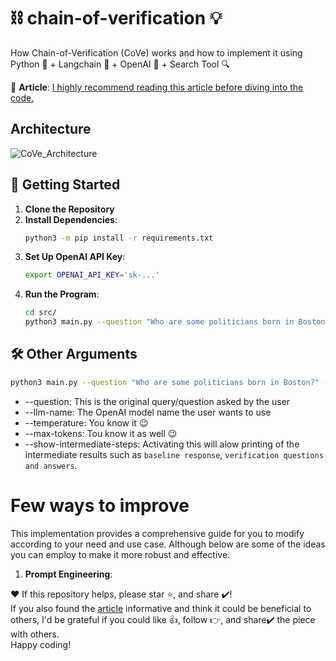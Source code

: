 # ⛓ chain-of-verification 💡
How Chain-of-Verification (CoVe) works and how to implement it using Python 🐍 + Langchain 🔗 + OpenAI 🦾 + Search Tool 🔍

📄 **Article**: [I highly recommend reading this article before diving into the code.](https://medium.com/@sourajit16-02-93/chain-of-verification-cove-understanding-implementation-e7338c7f4cb5)

## Architecture
![CoVe_Architecture](https://github.com/ritun16/chain-of-verification/assets/44939374/3efc0f5a-b7c6-4655-8a0e-e16c01cac97e)



## 🚀 Getting Started
1. **Clone the Repository**
2. **Install Dependencies**: 
    ```bash
    python3 -m pip install -r requirements.txt
    ```
3. **Set Up OpenAI API Key**: 
    ```bash
    export OPENAI_API_KEY='sk-...'
    ```
4. **Run the Program**: 
    ```bash
    cd src/
    python3 main.py --question "Who are some politicians born in Boston?"
    ```

## 🛠 Other Arguments
```bash
python3 main.py --question "Who are some politicians born in Boston?" --llm-name "gpt-3.5-turbo-0613" --temperature 0.1 --max-tokens 500 --show-intermediate-steps
```
- --question: This is the original query/question asked by the user
- --llm-name: The OpenAI model name the user wants to use
- --temperature: You know it 😉
- --max-tokens: Tou know it as well 😉
- --show-intermediate-steps: Activating this will alow printing of the intermediate results such as `baseline response`, `verification questions and answers`.

# Few ways to improve
This implementation provides a comprehensive guide for you to modify according to your need and use case. Although below are some of the ideas you can employ to make it more robust and effective.
1. **Prompt Engineering**: 

❤️ If this repository helps, please star ⭐, and share ✔️! <br>
If you also found the [article](https://medium.com/@sourajit16-02-93/chain-of-verification-cove-understanding-implementation-e7338c7f4cb5) informative and think it could be beneficial to others, I'd be grateful if you could like 👍, follow 👉, and share✔️ the piece with others. <br>
Happy coding!

